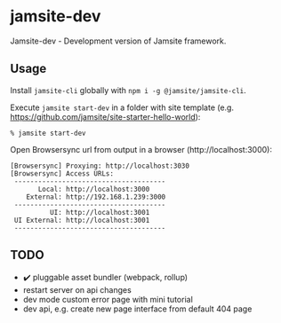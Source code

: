 # jamsite-dev

Jamsite-dev - Development version of Jamsite framework.

## Usage

Install `jamsite-cli` globally with `npm i -g @jamsite/jamsite-cli`.

Execute `jamsite start-dev` in a folder with site template (e.g. https://github.com/jamsite/site-starter-hello-world):

`% jamsite start-dev`

Open Browsersync url from output in a browser (http://localhost:3000):

```
[Browsersync] Proxying: http://localhost:3030
[Browsersync] Access URLs:
 --------------------------------------
       Local: http://localhost:3000
    External: http://192.168.1.239:3000
 --------------------------------------
          UI: http://localhost:3001
 UI External: http://localhost:3001
 --------------------------------------
 ```

## TODO

- :heavy_check_mark: pluggable asset bundler (webpack, rollup)
- restart server on api changes
- dev mode custom error page with mini tutorial
- dev api, e.g. create new page interface from default 404 page
